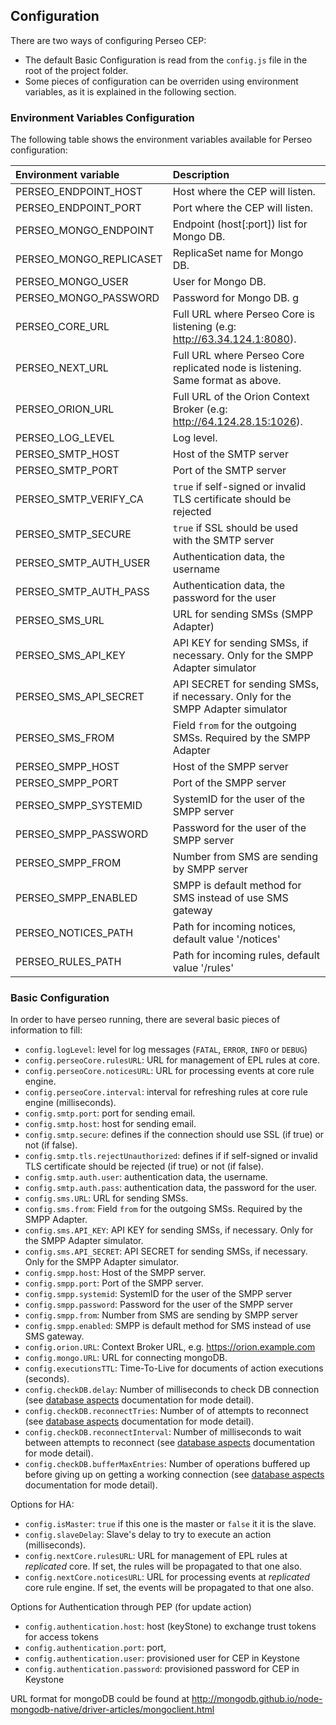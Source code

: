 <a name="configuration"></a>
## Configuration
There are two ways of configuring Perseo CEP:
* The default Basic Configuration is read from the `config.js` file in the root of the project folder.
* Some pieces of configuration can be overriden using environment variables, as it is explained in the following section.
 
### Environment Variables Configuration
The following table shows the environment variables available for Perseo configuration:

| Environment variable      | Description                            |
|:------------------------- |:-------------------------------------- |
| PERSEO_ENDPOINT_HOST      | Host where the CEP will listen.        |
| PERSEO_ENDPOINT_PORT      | Port where the CEP will listen.        |
| PERSEO_MONGO_ENDPOINT     | Endpoint (host[:port]) list for Mongo DB.            |
| PERSEO_MONGO_REPLICASET   | ReplicaSet name for Mongo DB.          |
| PERSEO_MONGO_USER         | User for Mongo DB.                     |
| PERSEO_MONGO_PASSWORD     | Password for Mongo DB.                 g|
| PERSEO_CORE_URL           | Full URL where Perseo Core is listening (e.g: http://63.34.124.1:8080). |
| PERSEO_NEXT_URL           | Full URL where Perseo Core replicated node is listening. Same format as above. |
| PERSEO_ORION_URL          | Full URL of the Orion Context Broker (e.g: http://64.124.28.15:1026).          |
| PERSEO_LOG_LEVEL          | Log level.         |
| PERSEO_SMTP_HOST          | Host of the SMTP server |
| PERSEO_SMTP_PORT          | Port of the SMTP server |
| PERSEO_SMTP_VERIFY_CA     | `true` if self-signed or invalid TLS certificate should be rejected |
| PERSEO_SMTP_SECURE        | `true` if SSL should be used with the SMTP server |
| PERSEO_SMTP_AUTH_USER     | Authentication data, the username |
| PERSEO_SMTP_AUTH_PASS     | Authentication data, the password for the user |
| PERSEO_SMS_URL            | URL for sending SMSs (SMPP Adapter) |
| PERSEO_SMS_API_KEY        | API KEY for sending SMSs, if necessary. Only for the SMPP Adapter simulator |
| PERSEO_SMS_API_SECRET     | API SECRET for sending SMSs, if necessary. Only for the SMPP Adapter simulator |
| PERSEO_SMS_FROM           | Field `from` for the outgoing SMSs. Required by the SMPP Adapter |
| PERSEO_SMPP_HOST          | Host of the SMPP server |
| PERSEO_SMPP_PORT          | Port of the SMPP server |
| PERSEO_SMPP_SYSTEMID      | SystemID for the user of the SMPP server |
| PERSEO_SMPP_PASSWORD      | Password for the user of the SMPP server |
| PERSEO_SMPP_FROM          | Number from SMS are sending by SMPP server |
| PERSEO_SMPP_ENABLED       | SMPP is default method for SMS instead of use SMS gateway |
| PERSEO_NOTICES_PATH       | Path for incoming notices, default value '/notices' |
| PERSEO_RULES_PATH         | Path for incoming rules, default value '/rules' |

### Basic Configuration
In order to have perseo running, there are several basic pieces of information to fill:
* `config.logLevel`: level for log messages (`FATAL`, `ERROR`, `INFO` or `DEBUG`)
* `config.perseoCore.rulesURL`: URL for management of EPL rules at core.
* `config.perseoCore.noticesURL`: URL for processing events at core rule engine.
* `config.perseoCore.interval`: interval for refreshing rules at core rule engine (milliseconds).
* `config.smtp.port`: port for sending email.
* `config.smtp.host`:  host for sending email.
* `config.smtp.secure`:  defines if the connection should use SSL (if true) or not (if false).
* `config.smtp.tls.rejectUnauthorized`:  defines if if self-signed or invalid TLS certificate should be rejected (if true) or not (if false).
* `config.smtp.auth.user`:  authentication data, the username.
* `config.smtp.auth.pass`:  authentication data, the password for the user.
* `config.sms.URL`: URL for sending SMSs.
* `config.sms.from`: Field `from` for the outgoing SMSs. Required by the SMPP Adapter.
* `config.sms.API_KEY`: API KEY for sending SMSs, if necessary. Only for the SMPP Adapter simulator.
* `config.sms.API_SECRET`: API SECRET for sending SMSs, if necessary. Only for the SMPP Adapter simulator.
* `config.smpp.host`: Host of the SMPP server.
* `config.smpp.port`: Port of the SMPP server.
* `config.smpp.systemid`: SystemID for the user of the SMPP server
* `config.smpp.password`: Password for the user of the SMPP server
* `config.smpp.from`: Number from SMS are sending by SMPP server
* `config.smpp.enabled`: SMPP is default method for SMS instead of use SMS gateway.
* `config.orion.URL`: Context Broker URL, e.g. https://orion.example.com
* `config.mongo.URL`: URL for connecting mongoDB.
* `config.executionsTTL`: Time-To-Live for documents of action executions (seconds).
* `config.checkDB.delay`:  Number of milliseconds to check DB connection (see [database aspects](admin.md#database-aspects) documentation for mode detail).
* `config.checkDB.reconnectTries`:  Number of of attempts to reconnect (see [database aspects](admin.md#database-aspects) documentation for mode detail).
* `config.checkDB.reconnectInterval`:  Number of milliseconds to wait between attempts to reconnect (see [database aspects](admin.md#database-aspects) documentation for mode detail).
* `config.checkDB.bufferMaxEntries`:  Number of operations buffered up before giving up on getting a working connection (see [database aspects](admin.md#database-aspects) documentation for mode detail).



Options for HA:
* `config.isMaster`: `true` if this one is the master or `false` it it is the slave.
* `config.slaveDelay`: Slave's delay to try to execute an action (milliseconds).
* `config.nextCore.rulesURL`: URL for management of EPL rules at *replicated* core. If set, the rules will be propagated to that one also.
* `config.nextCore.noticesURL`: URL for processing events at *replicated* core rule engine. If set, the events will be propagated to that one also.

Options for Authentication through PEP (for update action)
* `config.authentication.host`: host (keyStone) to exchange trust tokens for access tokens
* `config.authentication.port`: port,
* `config.authentication.user`: provisioned user for CEP in Keystone
* `config.authentication.password`: provisioned password for CEP in Keystone


URL format for mongoDB could be found at http://mongodb.github.io/node-mongodb-native/driver-articles/mongoclient.html
